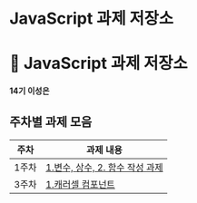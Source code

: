 # JavaScript 과제 저장소

# 📂 JavaScript 과제 저장소
#### 14기 이성은

## 주차별 과제 모음

|주차|과제 내용|
|---|---|
|1주차|[1.변수, 상수, 2. 함수 작성 과제](./md/week1.md)|
|3주차|[1.캐러셀 컴포넌트](./md/week3.md)|